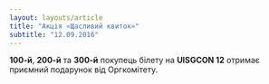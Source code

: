 ```yaml
---
layout: layouts/article
title: "Акція «Щасливий квиток»"
subtitle: "12.09.2016"
---
```


<strong>100-й</strong>, <strong>200-й</strong> та <strong>300-й</strong> покупець білету на <strong class="color-blue">UISGCON 12</strong> отримає приємний подарунок від Оргкомітету.


